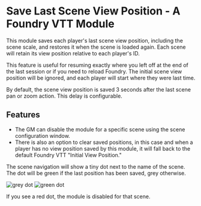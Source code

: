 # Save Last Scene View Position - A Foundry VTT Module

This module saves each player's last scene view position, including the scene scale, and restores it when the scene is loaded again. Each scene will retain its view position relative to each player's ID.

This feature is useful for resuming exactly where you left off at the end of the last session or if you need to reload Foundry. The initial scene view position will be ignored, and each player will start where they were last time.

By default, the scene view position is saved 3 seconds after the last scene pan or zoom action. This delay is configurable.

## Features
- The GM can disable the module for a specific scene using the scene configuration window. 
- There is also an option to clear saved positions, in this case and when a player has no view position saved by this module, it will fall back to the default Foundry VTT "Initial View Position."

The scene navigation will show a tiny dot next to the name of the scene. The dot will be green if the last position has been saved, grey otherwise. 

![grey dot](https://i.postimg.cc/0ykYn7QB/screenshot-222.png)  ![green dot](https://i.postimg.cc/tJGPxxwD/screenshot-222.png)


If you see a red dot, the module is disabled for that scene.
